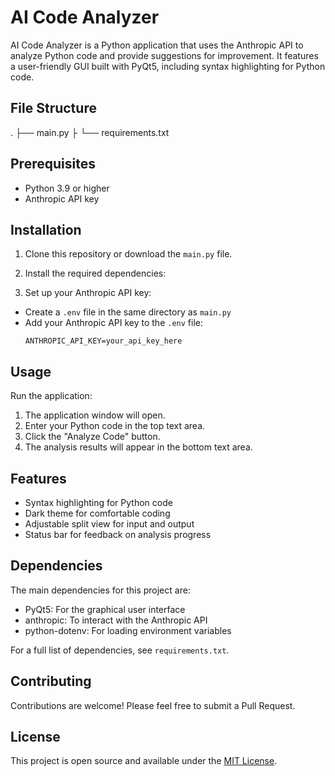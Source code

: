 # AI Code Analyzer

AI Code Analyzer is a Python application that uses the Anthropic API to analyze Python code and provide suggestions for improvement. It features a user-friendly GUI built with PyQt5, including syntax highlighting for Python code.

## File Structure

.
├── main.py
├
└── requirements.txt

## Prerequisites

- Python 3.9 or higher
- Anthropic API key

## Installation

1. Clone this repository or download the `main.py` file.

2. Install the required dependencies:

3. Set up your Anthropic API key:
- Create a `.env` file in the same directory as `main.py`
- Add your Anthropic API key to the `.env` file:
  ```
  ANTHROPIC_API_KEY=your_api_key_here
  ```

## Usage

Run the application:

1. The application window will open.
2. Enter your Python code in the top text area.
3. Click the "Analyze Code" button.
4. The analysis results will appear in the bottom text area.

## Features

- Syntax highlighting for Python code
- Dark theme for comfortable coding
- Adjustable split view for input and output
- Status bar for feedback on analysis progress

## Dependencies

The main dependencies for this project are:

- PyQt5: For the graphical user interface
- anthropic: To interact with the Anthropic API
- python-dotenv: For loading environment variables

For a full list of dependencies, see `requirements.txt`.

## Contributing

Contributions are welcome! Please feel free to submit a Pull Request.

## License

This project is open source and available under the [MIT License](LICENSE).